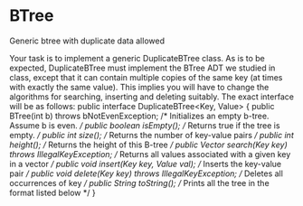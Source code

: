 # BTree
Generic btree with duplicate data allowed

Your task is to implement a generic DuplicateBTree class. As is to be expected,
DuplicateBTree must implement the BTree ADT we studied in class, except that it can contain multiple copies of the
same key (at times with exactly the same value). This implies you will have to change the algorithms for searching,
inserting and deleting suitably. The exact interface will be as follows:
public interface DuplicateBTree<Key, Value> {
public BTree(int b) throws bNotEvenException; /* Initializes an empty b-tree.
Assume b is even. */
public boolean isEmpty(); /* Returns true if the tree is empty. */
public int size(); /* Returns the number of key-value pairs */
public int height(); /* Returns the height of this B-tree */
public Vector<Value> search(Key key) throws IllegalKeyException; /* Returns all
values associated with a given key in a vector */
public void insert(Key key, Value val); /* Inserts the key-value pair */
public void delete(Key key) throws IllegalKeyException; /* Deletes all
occurrences of key */
public String toString(); /* Prints all the tree in the format listed below */
}
